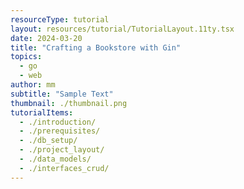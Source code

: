 ```yaml
---
resourceType: tutorial
layout: resources/tutorial/TutorialLayout.11ty.tsx
date: 2024-03-20
title: "Crafting a Bookstore with Gin"
topics:
  - go
  - web
author: mm
subtitle: "Sample Text"
thumbnail: ./thumbnail.png
tutorialItems:
  - ./introduction/
  - ./prerequisites/
  - ./db_setup/
  - ./project_layout/
  - ./data_models/
  - ./interfaces_crud/
---
```

